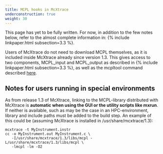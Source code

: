 ```yaml
---
title: MCPL hooks in McXtrace
underconstruction: true
weight: 30
---
```


This page has yet to be fully written. For now, in addition to the few notes
below, refer to the almost complete information in: {% include linkpaper.html
subsection=3.3 %}.

Users of McXtrace do not need to download MCPL themselves, as it is included
inside McXtrace already since version 1.3. This gives access to two components,
MCPL_input and MCPL_output as described in {% include linkpaper.html
subsection=3.3 %}, as well as the mcpltool command described
[here](LOCAL:usage_cmdline).

## Notes for users running in special environments

As from release 1.3 of McXtrace, linking to the MCPL-library
distributed with McXtrace is **automatic when using the GUI or the utility
scripts like mxrun**. If neither is available, such as may be the case in an HPC-environment,
library and include paths must be added to the build step. An example of this
could be (assuming McXtrace is installed in /usr/share/mcxtrace/1.3):

```shell
mcxtrace -t MyInstrument.instr 
cc -o MyInstrument.out MyInstrument.c \
   -I/usr/share/mcxtrace/1.3/libs/mcpl -L/usr/share/mcxtrace/1.3/libs/mcpl \
   -lmcpl -lm -O2
```

